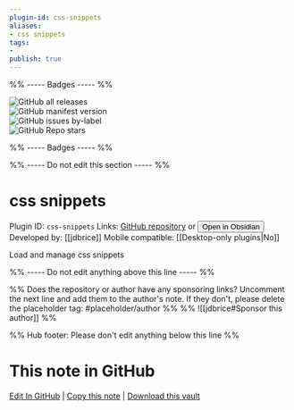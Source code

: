 ```yaml
---
plugin-id: css-snippets
aliases:
- css snippets
tags: 
- 
publish: true
---
```


%% ----- Badges ----- %%

![GitHub all releases](https://img.shields.io/github/downloads/jdbrice/obsidian-css-snippets/total?color=573E7A&logo=github&style=for-the-badge)   
![GitHub manifest version](https://img.shields.io/github/manifest-json/v/jdbrice/obsidian-css-snippets?color=573E7A&logo=github&style=for-the-badge)   
![GitHub issues by-label](https://img.shields.io/github/issues/jdbrice/obsidian-css-snippets/help%20wanted?color=573E7A&logo=github&style=for-the-badge)   
![GitHub Repo stars](https://img.shields.io/github/stars/jdbrice/obsidian-css-snippets?color=573E7A&logo=github&style=for-the-badge)

%% ----- Badges ----- %%

%% ----- Do not edit this section ----- %%

# css snippets

Plugin ID: `css-snippets`
Links: [GitHub repository](https://github.com/jdbrice/obsidian-css-snippets) or [<button id=HH>Open in Obsidian</button>](obsidian://show-plugin?id=css-snippets)
Developed by: [[jdbrice]]
Mobile compatible: [[Desktop-only plugins|No]]

Load and manage css snippets

%% ----- Do not edit anything above this line ----- %% 

%% Does the repository or author have any sponsoring links? Uncomment the next line and add them to the author's note. If they don't, please delete the placeholder tag: #placeholder/author %%
%% ![[jdbrice#Sponsor this author]] %%

%% Hub footer: Please don't edit anything below this line %%

# This note in GitHub

<span class="git-footer">[Edit In GitHub](https://github.dev/obsidian-community/obsidian-hub/blob/main/02%20-%20Community%20Expansions/02.05%20All%20Community%20Expansions/Plugins/css-snippets.md "git-hub-edit-note") | [Copy this note](https://raw.githubusercontent.com/obsidian-community/obsidian-hub/main/02%20-%20Community%20Expansions/02.05%20All%20Community%20Expansions/Plugins/css-snippets.md "git-hub-copy-note") | [Download this vault](https://github.com/obsidian-community/obsidian-hub/archive/refs/heads/main.zip "git-hub-download-vault") </span>
